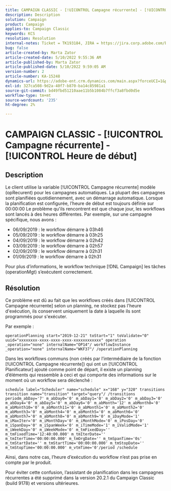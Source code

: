 ```yaml
---
title: CAMPAIGN CLASSIC - [!UICONTROL Campagne récurrente] - [!UICONTROL Heure de début]
description: Description
solution: Campaign
product: Campaign
applies-to: Campaign Classic
keywords: KCS
resolution: Resolution
internal-notes: Ticket = TK193184, JIRA = https://jira.corp.adobe.com/browse/NEO-18567
bug: false
article-created-by: Marta Zator
article-created-date: 5/10/2022 9:55:36 AM
article-published-by: Marta Zator
article-published-date: 5/10/2022 9:59:05 AM
version-number: 2
article-number: KA-15248
dynamics-url: https://adobe-ent.crm.dynamics.com/main.aspx?forceUCI=1&pagetype=entityrecord&etn=knowledgearticle&id=c8207854-47d0-ec11-a7b5-00224809c101
exl-id: 327ca508-9d2a-40f7-b870-ba14c85981a1
source-git-commit: bd49fbd51210aae11b5b1084b7ffcf3a8fbd0d5e
workflow-type: tm+mt
source-wordcount: '235'
ht-degree: 2%

---
```


# CAMPAIGN CLASSIC - [!UICONTROL Campagne récurrente] - [!UICONTROL Heure de début]

## Description


Le client utilise la variable [!UICONTROL Campagne récurrente] modèle (opRecurent) pour les campagnes automatiques. La plupart des campagnes sont planifiées quotidiennement, avec un démarrage automatique. Lorsque la planification est configurée, l’heure de début est toujours définie sur 00:00:00 Le problème qu&#39;ils rencontrent est que chaque jour, les workflows sont lancés à des heures différentes.
Par exemple, sur une campagne spécifique, nous avons :

- 06/09/2019 : le workflow démarre à 03h46
- 05/09/2019 : le workflow démarre à 03h25
- 04/09/2019 : le workflow démarre à 02h42
- 03/09/2019 : le workflow démarre à 02h57
- 02/09/2019 : le workflow démarre à 02h31
- 01/09/2019 : le workflow démarre à 02h31


Pour plus d’informations, le workflow technique [!DNL Campaign] les tâches (operationMgt) s’exécutent correctement.


## Résolution


Ce problème est dû au fait que les workflows créés dans [!UICONTROL Campagne récurrente] selon un planning, ne stockez pas l&#39;heure d&#39;exécution, ils conservent uniquement la date à laquelle ils sont programmés pour s&#39;exécuter.

Par exemple :

`operationPlanning start="2019-12-21" toStart="1" toValidate="0" uuid="xxxxxxxx-xxxx-xxxx-xxxx-xxxxxxxxxxxx" operation _operation="none" internalName="OP14"/ workflowInstance _operation="none" internalName="WKF37"/ /operationPlanning`

Dans les workflows communs (non créés par l’intermédiaire de la fonction [!UICONTROL Campagne récurrente]) qui ont un [!UICONTROL Planificateur] ajouté comme point de départ, il existe un planning d’éléments qui ressemble à ceci et qui comporte des informations sur le moment où un workflow sera déclenché :

`schedule label="Scheduler" name="schedule" x="168" y="320" transitions transition name="transition" target="query"/ /transitions periodm_abDay='7' m_abDay0='0' m_abDay1='0' m_abDay2='0' m_abDay3='0' m_abDay4='0' m_abDay5='0' m_abDay6='0' m_abMonth='12' m_abMonth0='0' m_abMonth10='0' m_abMonth11='0' m_abMonth1='0' m_abMonth2='0' m_abMonth3='0' m_abMonth4='0' m_abMonth5='0' m_abMonth6='0' m_abMonth7='0' m_abMonth8='0' m_abMonth9='0' m_iDayMode='1' m_iMaxIter='0' m_iMonthDay='0' m_iMonthMode='0' m_iPosDay='0' m_iSpanDay='0' m_iSpanWeek='0' m_iTimeMode='1' m_iValidMode='1' m_iWeekDay='0' m_iWeekMode='0' m_tmFixedDay='' m_tmFixedTime='12:40:00.000' m_tmIterDate='' m_tmIterTime='00:00:00.000' m_tmOrgDate='' m_tmSpanTime='0s' m_tmStartDate='' m_tmStartTime='00:00:00.000' m_tmStopDate='' m_tmStopTime='00:00:00.000' m_vtmTime='0'/period /schedule`

Ainsi, dans notre cas, l’heure d’exécution du workflow n’est pas prise en compte par le produit.

Pour éviter cette confusion, l’assistant de planification dans les campagnes récurrentes a été supprimé dans la version 20.2.1 du Campaign Classic (build 9178) et versions ultérieures.

